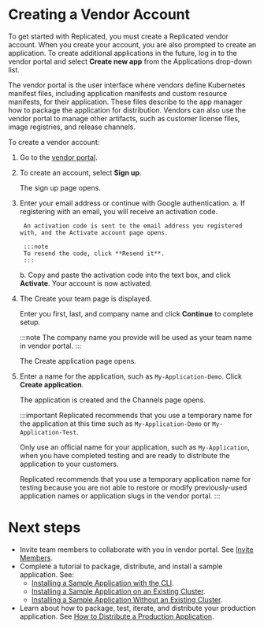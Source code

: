 # Creating a Vendor Account

To get started with Replicated, you must create a Replicated vendor account. When you create your account, you are also prompted to create an application. To create additional applications in the future, log in to the vendor portal and select **Create new app** from the Applications drop-down list.

The vendor portal is the user interface where vendors define Kubernetes manifest files, including application manifests and custom resource manifests, for their application. These files describe to the app manager how to package the application for distribution. Vendors can also use the vendor portal to manage other artifacts, such as customer license files, image registries, and release channels.

To create a vendor account:

1. Go to the [vendor portal](https://vendor.replicated.com).
2. To create an account, select **Sign up**.

    The sign up page opens.
3. Enter your email address or continue with Google authentication.
    a. If registering with an email, you will receive an activation code.

        An activation code is sent to the email address you registered with, and the Activate account page opens.

        :::note
        To resend the code, click **Resend it**.
        :::

    b. Copy and paste the activation code into the text box, and click **Activate**. Your account is now activated. 


4. The Create your team page is displayed. 

    Enter you first, last, and company name and click **Continue** to complete setup. 
    
    :::note
    The company name you provide will be used as your team name in vendor portal.
    :::

     The Create application page opens.

5. Enter a name for the application, such as `My-Application-Demo`. Click **Create application**.

    The application is created and the Channels page opens.

   :::important
   Replicated recommends that you use a temporary name for the application at this time such as `My-Application-Demo` or `My-Application-Test`.

   Only use an official name for your application, such as `My-Application`, when you have completed testing and are ready to distribute the application to your customers.

   Replicated recommends that you use a temporary application name for testing because you are not able to restore or modify previously-used application names or application slugs in the vendor portal.
   :::

# Next steps
* Invite team members to collaborate with you in vendor portal. See [Invite Members](team-management#invite-members).
* Complete a tutorial to package, distribute, and install a sample application. See:
   * [Installing a Sample Application with the CLI](tutorial-installing-with-cli).
   * [Installing a Sample Application on an Existing Cluster](tutorial-installing-with-existing-cluster).
   * [Installing a Sample Application Without an Existing Cluster](tutorial-installing-without-existing-cluster).
* Learn about how to package, test, iterate, and distribute your production application. See [How to Distribute a Production Application](distributing-workflow).
